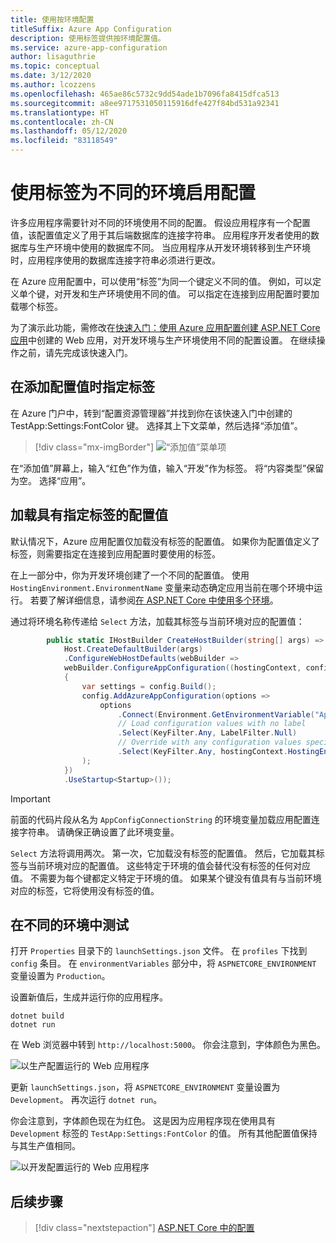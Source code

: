 ```yaml
---
title: 使用按环境配置
titleSuffix: Azure App Configuration
description: 使用标签提供按环境配置值。
ms.service: azure-app-configuration
author: lisaguthrie
ms.topic: conceptual
ms.date: 3/12/2020
ms.author: lcozzens
ms.openlocfilehash: 465ae86c5732c9dd54ade1b7096fa8415dfca513
ms.sourcegitcommit: a8ee9717531050115916dfe427f84bd531a92341
ms.translationtype: HT
ms.contentlocale: zh-CN
ms.lasthandoff: 05/12/2020
ms.locfileid: "83118549"
---
```

# <a name="use-labels-to-enable-configurations-for-different-environments"></a>使用标签为不同的环境启用配置

许多应用程序需要针对不同的环境使用不同的配置。 假设应用程序有一个配置值，该配置值定义了用于其后端数据库的连接字符串。 应用程序开发者使用的数据库与生产环境中使用的数据库不同。 当应用程序从开发环境转移到生产环境时，应用程序使用的数据库连接字符串必须进行更改。

在 Azure 应用配置中，可以使用“标签”为同一个键定义不同的值。 例如，可以定义单个键，对开发和生产环境使用不同的值。 可以指定在连接到应用配置时要加载哪个标签。

为了演示此功能，需修改在[快速入门：使用 Azure 应用配置创建 ASP.NET Core 应用](./quickstart-aspnet-core-app.md)中创建的 Web 应用，对开发环境与生产环境使用不同的配置设置。 在继续操作之前，请先完成该快速入门。

## <a name="specify-a-label-when-adding-a-configuration-value"></a>在添加配置值时指定标签

在 Azure 门户中，转到“配置资源管理器”并找到你在该快速入门中创建的 TestApp:Settings:FontColor 键。 选择其上下文菜单，然后选择“添加值”。

> [!div class="mx-imgBorder"]
> ![“添加值”菜单项](media/labels-add-value.png)

在“添加值”屏幕上，输入“红色”作为值，输入“开发”作为标签。    将“内容类型”保留为空。 选择“应用”。

## <a name="load-configuration-values-with-a-specified-label"></a>加载具有指定标签的配置值

默认情况下，Azure 应用配置仅加载没有标签的配置值。 如果你为配置值定义了标签，则需要指定在连接到应用配置时要使用的标签。

在上一部分中，你为开发环境创建了一个不同的配置值。 使用 `HostingEnvironment.EnvironmentName` 变量来动态确定应用当前在哪个环境中运行。 若要了解详细信息，请参阅[在 ASP.NET Core 中使用多个环境](/aspnet/core/fundamentals/environments)。

通过将环境名称传递给 `Select` 方法，加载其标签与当前环境对应的配置值：

```csharp
        public static IHostBuilder CreateHostBuilder(string[] args) =>
            Host.CreateDefaultBuilder(args)
            .ConfigureWebHostDefaults(webBuilder =>
            webBuilder.ConfigureAppConfiguration((hostingContext, config) =>
            {
                var settings = config.Build();
                config.AddAzureAppConfiguration(options =>
                    options
                        .Connect(Environment.GetEnvironmentVariable("AppConfigConnectionString"))
                        // Load configuration values with no label
                        .Select(KeyFilter.Any, LabelFilter.Null)
                        // Override with any configuration values specific to current hosting env
                        .Select(KeyFilter.Any, hostingContext.HostingEnvironment.EnvironmentName)
                );
            })
            .UseStartup<Startup>());
```

> [!IMPORTANT]
> 前面的代码片段从名为 `AppConfigConnectionString` 的环境变量加载应用配置连接字符串。 请确保正确设置了此环境变量。

`Select` 方法将调用两次。 第一次，它加载没有标签的配置值。 然后，它加载其标签与当前环境对应的配置值。 这些特定于环境的值会替代没有标签的任何对应值。 不需要为每个键都定义特定于环境的值。 如果某个键没有值具有与当前环境对应的标签，它将使用没有标签的值。

## <a name="test-in-different-environments"></a>在不同的环境中测试

打开 `Properties` 目录下的 `launchSettings.json` 文件。 在 `profiles` 下找到 `config` 条目。 在 `environmentVariables` 部分中，将 `ASPNETCORE_ENVIRONMENT` 变量设置为 `Production`。

设置新值后，生成并运行你的应用程序。

```dotnetcli
dotnet build
dotnet run
```

在 Web 浏览器中转到 `http://localhost:5000`。 你会注意到，字体颜色为黑色。

![以生产配置运行的 Web 应用程序](media/labels-website-prod.png)

更新 `launchSettings.json`，将 `ASPNETCORE_ENVIRONMENT` 变量设置为 `Development`。 再次运行 `dotnet run`。 

你会注意到，字体颜色现在为红色。 这是因为应用程序现在使用具有 `Development` 标签的 `TestApp:Settings:FontColor` 的值。 所有其他配置值保持与其生产值相同。

![以开发配置运行的 Web 应用程序](media/labels-website-dev.png)

## <a name="next-steps"></a>后续步骤

> [!div class="nextstepaction"]
> [ASP.NET Core 中的配置](/aspnet/core/fundamentals/configuration/)
